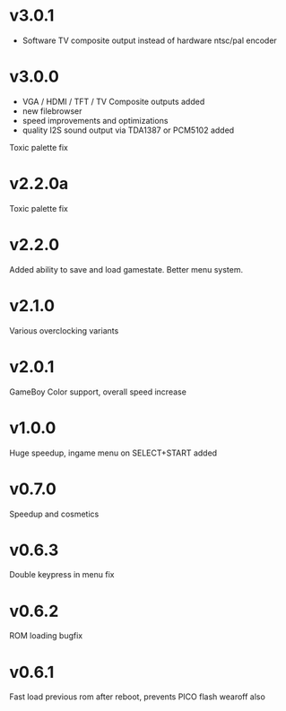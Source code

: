 # v3.0.1
- Software TV composite output instead of hardware ntsc/pal encoder

# v3.0.0
- VGA / HDMI / TFT / TV Composite outputs added
- new filebrowser
- speed improvements and optimizations
- quality I2S sound output via TDA1387 or PCM5102 added

Toxic palette fix

# v2.2.0a

Toxic palette fix

# v2.2.0

Added ability to save and load gamestate. Better menu system.


# v2.1.0

Various overclocking variants

# v2.0.1

GameBoy Color support, overall speed increase

# v1.0.0

Huge speedup, ingame menu on SELECT+START added

# v0.7.0

Speedup and cosmetics

# v0.6.3

Double keypress in menu fix

# v0.6.2

ROM loading bugfix


# v0.6.1

Fast load previous rom after reboot, prevents PICO flash wearoff also
